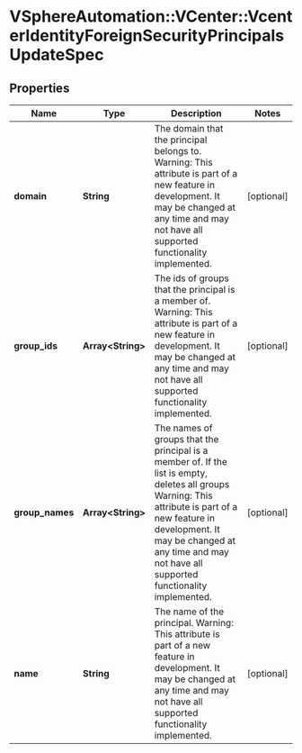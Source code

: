 # VSphereAutomation::VCenter::VcenterIdentityForeignSecurityPrincipalsUpdateSpec

## Properties
Name | Type | Description | Notes
------------ | ------------- | ------------- | -------------
**domain** | **String** | The domain that the principal belongs to. Warning: This attribute is part of a new feature in development. It may be changed at any time and may not have all supported functionality implemented. | [optional] 
**group_ids** | **Array&lt;String&gt;** | The ids of groups that the principal is a member of. Warning: This attribute is part of a new feature in development. It may be changed at any time and may not have all supported functionality implemented. | [optional] 
**group_names** | **Array&lt;String&gt;** | The names of groups that the principal is a member of. If the list is empty, deletes all groups Warning: This attribute is part of a new feature in development. It may be changed at any time and may not have all supported functionality implemented. | [optional] 
**name** | **String** | The name of the principal. Warning: This attribute is part of a new feature in development. It may be changed at any time and may not have all supported functionality implemented. | [optional] 


